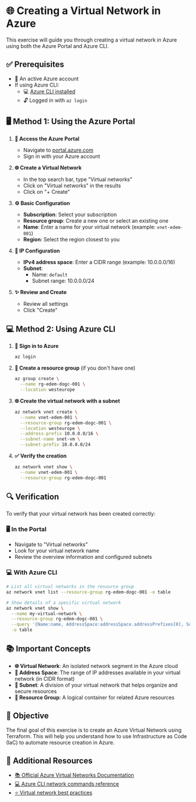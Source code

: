 # 🌐 Creating a Virtual Network in Azure

This exercise will guide you through creating a virtual network in Azure using both the Azure Portal and Azure CLI.

## ✅ Prerequisites

- 🔑 An active Azure account
- If using Azure CLI:
  - 💻 [Azure CLI installed](https://learn.microsoft.com/en-us/cli/azure/install-azure-cli)
  - 🔓 Logged in with `az login`

## 🖥️ Method 1: Using the Azure Portal

1. **🌟 Access the Azure Portal**
   - Navigate to [portal.azure.com](https://portal.azure.com)
   - Sign in with your Azure account

2. **🌐 Create a Virtual Network**
   - In the top search bar, type "Virtual networks"
   - Click on "Virtual networks" in the results
   - Click on "+ Create"

3. **⚙️ Basic Configuration**
   - **Subscription**: Select your subscription
   - **Resource group**: Create a new one or select an existing one
   - **Name**: Enter a name for your virtual network (example: `vnet-edem-001`)
   - **Region**: Select the region closest to you

4. **📝 IP Configuration**
   - **IPv4 address space**: Enter a CIDR range (example: 10.0.0.0/16)
   - **Subnet**:
     - Name: `default`
     - Subnet range: 10.0.0.0/24

5. **✨ Review and Create**
   - Review all settings
   - Click "Create"

## 💻 Method 2: Using Azure CLI

1. **🔑 Sign in to Azure**

   ```bash
   az login
   ```

2. **📁 Create a resource group** (if you don't have one)

   ```bash
   az group create \
     --name rg-edem-dogc-001 \
     --location westeurope
   ```

3. **🌐 Create the virtual network with a subnet**

   ```bash
   az network vnet create \
     --name vnet-edem-001 \
     --resource-group rg-edem-dogc-001 \
     --location westeurope \
     --address-prefix 10.0.0.0/16 \
     --subnet-name snet-vm \
     --subnet-prefix 10.0.0.0/24
   ```

4. **✅ Verify the creation**

   ```bash
   az network vnet show \
     --name vnet-edem-001 \
     --resource-group rg-edem-dogc-001
   ```

## 🔍 Verification

To verify that your virtual network has been created correctly:

### 🖥️ In the Portal

- Navigate to "Virtual networks"
- Look for your virtual network name
- Review the overview information and configured subnets

### 💻 With Azure CLI

```bash
# List all virtual networks in the resource group
az network vnet list --resource-group rg-edem-dogc-001 -o table

# Show details of a specific virtual network
az network vnet show \
  --name my-virtual-network \
  --resource-group rg-edem-dogc-001 \
  --query '{Name:name, AddressSpace:addressSpace.addressPrefixes[0], Subnets:subnets[].name}' \
  -o table
```

## 📚 Important Concepts

- **🌐 Virtual Network**: An isolated network segment in the Azure cloud
- **📝 Address Space**: The range of IP addresses available in your virtual network (in CIDR format)
- **🔄 Subnet**: A division of your virtual network that helps organize and secure resources
- **📁 Resource Group**: A logical container for related Azure resources

## 🎯 Objective

The final goal of this exercise is to create an Azure Virtual Network using Terraform. This will help you understand how to use Infrastructure as Code (IaC) to automate resource creation in Azure.

## 📖 Additional Resources

- [📚 Official Azure Virtual Networks Documentation](https://learn.microsoft.com/en-us/azure/virtual-network/)
- [💻 Azure CLI network commands reference](https://learn.microsoft.com/en-us/cli/azure/network/vnet)
- [⭐ Virtual network best practices](https://learn.microsoft.com/en-us/azure/virtual-network/virtual-network-vnet-plan-design-arm)
